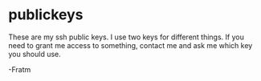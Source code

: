# publickeys
These are my ssh public keys.  I use two keys for different things.  If you need to grant me access to something, contact me and ask me which key you should use.

-Fratm

